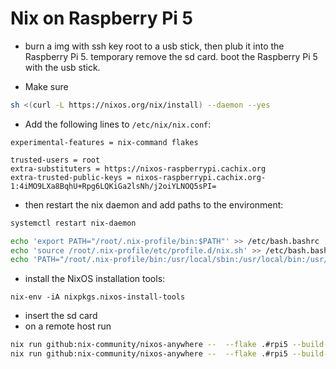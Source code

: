 # Nix on Raspberry Pi 5

- burn a img with ssh key root to a usb stick, then plub it into the Raspberry Pi 5. temporary remove the sd card.
boot the Raspberry Pi 5 with the usb stick. 

- Make sure 
```bash
sh <(curl -L https://nixos.org/nix/install) --daemon --yes
```

- Add the following lines to `/etc/nix/nix.conf`:
```
experimental-features = nix-command flakes

trusted-users = root 
extra-substituters = https://nixos-raspberrypi.cachix.org
extra-trusted-public-keys = nixos-raspberrypi.cachix.org-1:4iMO9LXa8BqhU+Rpg6LQKiGa2lsNh/j2oiYLNOQ5sPI=
```
- then restart the nix daemon and add paths to the environment:
```bash
systemctl restart nix-daemon  

echo 'export PATH="/root/.nix-profile/bin:$PATH"' >> /etc/bash.bashrc
echo 'source /root/.nix-profile/etc/profile.d/nix.sh' >> /etc/bash.bashrc
echo 'PATH="/root/.nix-profile/bin:/usr/local/sbin:/usr/local/bin:/usr/sbin:/usr/bin:/sbin:/bin"' >> /etc/environment
```

- install the NixOS installation tools:
```
nix-env -iA nixpkgs.nixos-install-tools
```
- insert the sd card
- on a remote host run
```bash
nix run github:nix-community/nixos-anywhere --  --flake .#rpi5 --build-on remote --phases disko root@192.168.1.165
nix run github:nix-community/nixos-anywhere --  --flake .#rpi5 --build-on remote --phases install root@192.168.1.165
```